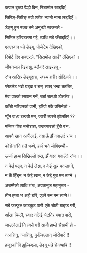 कपाल दुख्यो पैल्हो दिन, सिटामोल खाइदिएँ,

जिरिङ्-जिरिङ् भयो शरीर, न्यानो नाना लाइदिएँ ।

डेङ्गू हुन सक्छ भने अनुभवी स्वजनले -

सिभिल हस्पिटलमा गई, व्याधि सबै जँचाइदिएँ ।।

एनएस्वान भन्ने डेङ्गू, पोजेटिभ देखिएको,

रिपोर्ट दिए डाक्टरले, "सिटामोल खाउँ" लेखिएको ।

जीवनजल पिइराख्नु, बलैकरै खाइरहनु -

र\'च आखिर डेङ्गूद्वारा, स्वस्थ शरीर खेदिएको ।।

प्लेटलेट भन्नी घट्दा र\'चन्, लाख् भन्दा तलतिर,

मेवा पात्को रसपान गर्ने, चर्चा चल्थ्यो टोलतिर ।

काँचो नरिवलको पानी, हरियो मकै उसिनेको -

प्यूँन बाध्य ढल्क्यो मन, क्यारौँ त्यस्तै झोलतिर ??

मन्शिर पीडा तनौडाहा, उखरमाउलो हुँदो र\'च,

आफ्नै खाना आफैँलाई, नखाऊँ झैँ गनाउंदो र\'च ।

कोरोना\'नि कडै भन्थे, हामी भने जोगिएथ्यौँ -

ऊर्जा झर्‍या सिख्रिल्लो रुख, झैँ वदन बनाउँदो र\'च ।।

न केई पढ्न, न केई लेख्न, न केई सुन्न मन लाग्ने,

न कैँ हिँड्न, न केई खान, न केई गुन्न मन लाग्ने ।

अचम्मैको व्याधि र\'च, अग्रजानुज महानुभाव -

तीन हप्ता भो अझै घरि, एक्लै रुन मन लाग्ने !!

सबै फल्फूल काटकुट पारी, एकै चोटी ग्राइण्ड गरी,

आँखा चिम्ली, स्वाद नलिई, पेटतिर ख्वात्त पारी,

जाउलोलाई\'नि त्यसै गरी खायौँ हाम्ले सैंसाथी हो -

नआत्तिनु, नमात्तिनु, कुल्किएलान् जोरीपारी !!

हजुरकाँ\'नि झुल्किएला, डेङ्गू भन्ने रोगव्याधि !!
